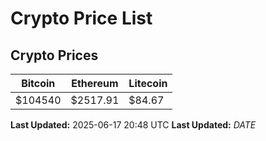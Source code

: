 # Crypto Price List

## Crypto Prices
| Bitcoin | Ethereum | Litecoin |
| ------- | -------- | -------- |
| $104540 | $2517.91 | $84.67 |
**Last Updated:** 2025-06-17 20:48 UTC
**Last Updated:** $DATE$
